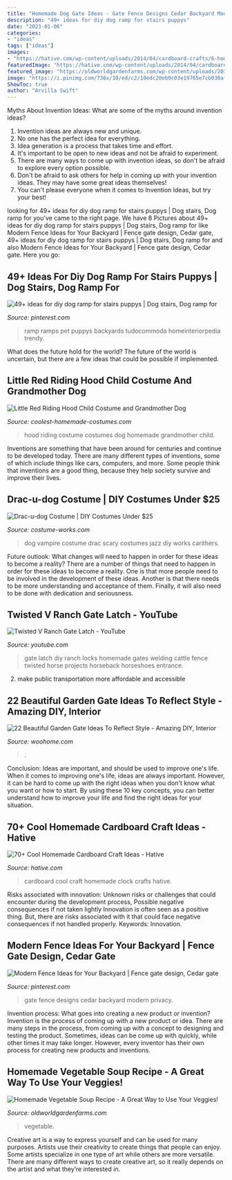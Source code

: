 ```yaml
---
title: "Homemade Dog Gate Ideas - Gate Fence Designs Cedar Backyard Modern Privacy"
description: "49+ ideas for diy dog ramp for stairs puppys"
date: "2023-01-06"
categories:
- "ideas"
tags: ["ideas"]
images:
- "https://hative.com/wp-content/uploads/2014/04/cardboard-crafts/6-homemade-cardboard-clock.jpg"
featuredImage: "https://hative.com/wp-content/uploads/2014/04/cardboard-crafts/6-homemade-cardboard-clock.jpg"
featured_image: "https://oldworldgardenfarms.com/wp-content/uploads/2015/08/homemade-veggie-soup.jpg"
image: "https://i.pinimg.com/736x/10/ed/c2/10edc20eb9c03e19765e7cb030afad0e.jpg"
ShowToc: true
author: "Arvilla Swift"
---
```



Myths About Invention Ideas: What are some of the myths around invention ideas?
1. Invention ideas are always new and unique.
2. No one has the perfect idea for everything.
3. Idea generation is a process that takes time and effort.
4. It's important to be open to new ideas and not be afraid to experiment.
5. There are many ways to come up with invention ideas, so don't be afraid to explore every option possible.
6. Don't be afraid to ask others for help in coming up with your invention ideas. They may have some great ideas themselves!
7. You can't please everyone when it comes to Invention Ideas, but try your best!

	

		
looking for 49+ ideas for diy dog ramp for stairs puppys | Dog stairs, Dog ramp for you've came to the right page. We have 8 Pictures about 49+ ideas for diy dog ramp for stairs puppys | Dog stairs, Dog ramp for like Modern Fence Ideas for Your Backyard | Fence gate design, Cedar gate, 49+ ideas for diy dog ramp for stairs puppys | Dog stairs, Dog ramp for and also Modern Fence Ideas for Your Backyard | Fence gate design, Cedar gate. Here you go:
		
    
## 49+ Ideas For Diy Dog Ramp For Stairs Puppys | Dog Stairs, Dog Ramp For

<img loading=lazy src="https://i.pinimg.com/736x/f3/85/cd/f385cdb0923374266f82ae9c249f7772.jpg" onerror="this.onerror=null;this.src='https://tse4.mm.bing.net/th?id=OIP.nsBh_6sM3CQjdWghN6V4FgAAAA&amp;pid=15.1';" alt="49+ ideas for diy dog ramp for stairs puppys | Dog stairs, Dog ramp for">

_Source: pinterest.com_

>ramp ramps pet puppys backyards tudocommoda homeinteriorpedia trendy. 

	

What does the future hold for the world?
The future of the world is uncertain, but there are a few ideas that could be possible if implemented.

    
## Little Red Riding Hood Child Costume And Grandmother Dog

<img loading=lazy src="http://www.coolest-homemade-costumes.com/files/2014/11/little-red-riding-hood-and-grandmother-129989-e1416048545707.jpg" onerror="this.onerror=null;this.src='https://tse4.mm.bing.net/th?id=OIP.0q1fvU6tnehqnsgP0AUs3gHaLH&amp;pid=15.1';" alt="Little Red Riding Hood Child Costume and Grandmother Dog">

_Source: coolest-homemade-costumes.com_

>hood riding costume costumes dog homemade grandmother child. 

	

Inventions are something that have been around for centuries and continue to be developed today. There are many different types of inventions, some of which include things like cars, computers, and more. Some people think that inventions are a good thing, because they help society survive and improve their lives.

    
## Drac-u-dog Costume | DIY Costumes Under $25

<img loading=lazy src="https://photos.costume-works.com/full/drac-u-dog.jpg" onerror="this.onerror=null;this.src='https://tse2.mm.bing.net/th?id=OIP.tnaPeJjEZxDbASmlYI_X3AAAAA&amp;pid=15.1';" alt="Drac-u-dog Costume | DIY Costumes Under $25">

_Source: costume-works.com_

>dog vampire costume drac scary costumes jazz diy works carithers. 

	

Future outlook: What changes will need to happen in order for these ideas to become a reality?
There are a number of things that need to happen in order for these ideas to become a reality. One is that more people need to be involved in the development of these ideas. Another is that there needs to be more understanding and acceptance of them. Finally, it will also need to be done with dedication and seriousness.

    
## Twisted V Ranch Gate Latch - YouTube

<img loading=lazy src="https://i.ytimg.com/vi/Y3yGztiAsOU/hqdefault.jpg" onerror="this.onerror=null;this.src='https://tse3.mm.bing.net/th?id=OIP.R8xTmBnqdujLtyTzmj58DgHaFj&amp;pid=15.1';" alt="Twisted V Ranch Gate Latch - YouTube">

_Source: youtube.com_

>gate latch diy ranch locks homemade gates welding cattle fence twisted horse projects horseback horseshoes entrance. 

	

2. make public transportation more affordable and accessible

    
## 22 Beautiful Garden Gate Ideas To Reflect Style - Amazing DIY, Interior

<img loading=lazy src="https://www.woohome.com/wp-content/uploads/2014/03/garden-gate-19.jpg" onerror="this.onerror=null;this.src='https://tse3.mm.bing.net/th?id=OIP.zFQeOaS4airb6-X1jQH_HQHaLT&amp;pid=15.1';" alt="22 Beautiful Garden Gate Ideas To Reflect Style - Amazing DIY, Interior">

_Source: woohome.com_

>. 

	

Conclusion: Ideas are important, and should be used to improve one's life.
When it comes to improving one's life, ideas are always important. However, it can be hard to come up with the right ideas when you don't know what you want or how to start. By using these 10 key concepts, you can better understand how to improve your life and find the right ideas for your situation.

    
## 70+ Cool Homemade Cardboard Craft Ideas - Hative

<img loading=lazy src="https://hative.com/wp-content/uploads/2014/04/cardboard-crafts/6-homemade-cardboard-clock.jpg" onerror="this.onerror=null;this.src='https://tse4.mm.bing.net/th?id=OIP.B1bOA82vW64050x_Z3iO2wHaJ4&amp;pid=15.1';" alt="70+ Cool Homemade Cardboard Craft Ideas - Hative">

_Source: hative.com_

>cardboard cool craft homemade clock crafts hative. 

	

Risks associated with innovation: Unknown risks or challenges that could encounter during the development process, Possible negative consequences if not taken lightly
Innovation is often seen as a positive thing. But, there are risks associated with it that could face negative consequences if not handled properly. Keywords: Innovation.

    
## Modern Fence Ideas For Your Backyard | Fence Gate Design, Cedar Gate

<img loading=lazy src="https://i.pinimg.com/736x/10/ed/c2/10edc20eb9c03e19765e7cb030afad0e.jpg" onerror="this.onerror=null;this.src='https://tse2.mm.bing.net/th?id=OIP.pohbScz6-rH8qYQZDlufMwHaLH&amp;pid=15.1';" alt="Modern Fence Ideas for Your Backyard | Fence gate design, Cedar gate">

_Source: pinterest.com_

>gate fence designs cedar backyard modern privacy. 

	

Invention process: What goes into creating a new product or invention?
Invention is the process of coming up with a new product or idea. There are many steps in the process, from coming up with a concept to designing and testing the product. Sometimes, ideas can be come up with quickly, while other times it may take longer. However, every inventor has their own process for creating new products and inventions.

    
## Homemade Vegetable Soup Recipe - A Great Way To Use Your Veggies!

<img loading=lazy src="https://oldworldgardenfarms.com/wp-content/uploads/2015/08/homemade-veggie-soup.jpg" onerror="this.onerror=null;this.src='https://tse2.mm.bing.net/th?id=OIP.DX84sC9Uby5XnfHjiFpmVAHaE8&amp;pid=15.1';" alt="Homemade Vegetable Soup Recipe - A Great Way to Use Your Veggies!">

_Source: oldworldgardenfarms.com_

>vegetable. 

	

Creative art is a way to express yourself and can be used for many purposes. Artists use their creativity to create things that people can enjoy. Some artists specialize in one type of art while others are more versatile. There are many different ways to create creative art, so it really depends on the artist and what they’re interested in.

